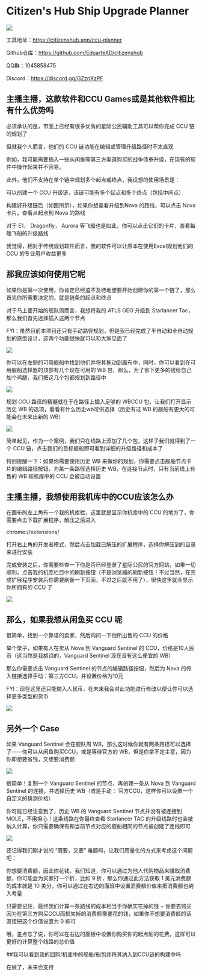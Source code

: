 # Citizen's Hub Ship Upgrade Planner

![](https://i1.hdslb.com/bfs/new_dyn/1624ec15d9e8cfcdcaa1a9b5a558267d203970966.png@1192w.avif)

工具地址：https://citizenshub.app/ccu-planner

Github仓库：https://github.com/EduarteXD/citizenshub

QQ群：1045858475

Discord：https://discord.gg/GZznXzPF

## 主播主播，这款软件和CCU Games或是其他软件相比有什么优势吗

必须承认的是，市面上已经有很多优秀的星际公民辅助工具可以帮你完成 CCU 链的规划了

但就我个人而言，他们的 CCU 链功能在编辑或管理升级路径时不太直观

例如，我可能需要插入一些从闲鱼等第三方渠道购买的战争债券升级，在现有的软件中操作起来并不容易。

此外，他们不支持在单个链中规划多个起点或终点，我设想的使用场景是：

可以创建一个 CCU 升级链，该链可能有多个起点和多个终点（包括中间点）

构建好升级链后（如图所示），如果你想查看升级到Nova 的路线，可以点击 Nova 卡片，查看从起点到 Nova 的路线

对于 E1， Dragonfly， Aurora 等飞船也是如此，你可以点击它们的卡片，查看每艘飞船的升级路线

我觉得，相对于传统规划软件而言，我的软件可以让原本在使用Excel规划他们的 CCU 的专业用户收益更多

## 那我应该如何使用它呢

如果你是第一次使用，你肯定已经迫不及待地想要开始创建你的第一个链了，那么首先你所需要决定的，就是链条的起点和终点

对于马上要开始的舰队周而言，我想将我的 ATLS GEO 升级到 Starlancer Tac，那么我们首先选择插入这两个节点

FYI：虽然目前本项目还只有手动路径规划，但是我已经完成了半自动和全自动规划的原型设计，这两个功能很快就可以和大家见面了

![](https://i1.hdslb.com/bfs/new_dyn/5492edc83747a2c1ae57719c843a5b7a203970966.png@1192w.avif)

你可以在左侧的可用舰船中找到他们并将其拖动到画布中，同时，你可以看到在可用舰船选择器的顶部有几个现在可用的 WB 包，那么，为了省下更多的钱给自己加个鸡腿，我们把这几个包都规划到路径中

![](https://i1.hdslb.com/bfs/new_dyn/ec228d0cd385bba5ce1ca38bb8722324203970966.png@1192w.avif)

规划 CCU 路径的精髓就在于在路径上插入足够的 WBCCU 包，让我们打开显示历史 WB 的选项，看看有什么历史wb可供选择（历史有过 WB 的舰船有更大的可能会在未来出新的 WB）

![](https://i1.hdslb.com/bfs/new_dyn/946247ad40b5ff9bc38ec3ecfcc26ef0203970966.png@1192w.avif)

简单起见，作为一个案例，我们只在线路上添加了几个包，这样子我们就得到了一个 CCU 链，点击我们的目标舰船即可看到详细的升级路径和成本了

特别提醒一下：如果你需要使用历史 WB 来做你的规划，你需要点击舰船节点卡片的编辑路径按钮，为某一条路径选择历史 WB，在连接节点时，只有当前线上有售的 WB 和机库中的 CCU 会被自动设置

## 主播主播，我想使用我机库中的CCU应该怎么办

在画布的左上角有一个我的机库栏，这里就是显示你机库中的 CCU 的地方了，你需要点击下载扩展程序，解压之后进入

chrome://extensions/

打开右上角的开发者模式，然后点击加载已解压的扩展程序，选择你解压到的目录来进行安装

完成安装之后，你需要检查一下你是否已经登录了星际公民的官方网站，如果一切顺利，点击我的机库栏目中的刷新按钮（不是浏览器的刷新按钮！不过当然，在完成扩展程序安装后你需要刷新一下页面，不过之后就不用了），很快这里就会显示你所拥有的 CCU 了

![](https://i1.hdslb.com/bfs/new_dyn/e0914b01fff9fba50b1be866ac0053d3203970966.png@1192w.avif)

## 那么，如果我想从闲鱼买 CCU 呢

很简单，找到一个靠谱的卖家，然后询问一下他所出售的 CCU 的价格

举个栗子，如果有人在卖从 Nova 到 Vanguard Sentinel 的 CCU，价格是10人民币（这当然是我胡诌的，Vanguard Sentinel 现在没有这么便宜的 WB）

那么你需要点击 Vanguard Sentinel 的节点的编辑路径按钮，然后为 Nova 的传入链接选择手动：第三方CCU，并设置价格为10元

FYI：现在这里还只能输入人民币，在未来我会对此功能进行修改以便让你可以选择更多类型的货币

![](https://i1.hdslb.com/bfs/new_dyn/c4d365455f14c8095f0e15115f44c0ae203970966.png@1192w.avif)

## 另外一个 Case
如果 Vanguard Sentinel 会在舰队周 WB，那么这时候你就有两条路径可以选择了——你可以从闲鱼购买CCU，或是等待官方的 WB，但是你拿不定主意，因为你即想要省钱，又想要消费额

![](https://i1.hdslb.com/bfs/new_dyn/a432764b0bc2ae7aa4f4645fccedef9c203970966.png@1192w.avif)

很简单！复制一个 Vanguard Sentinel 的节点，再创建一条从 Nova 到 Vanguard Sentinel 的连接，并选择历史 WB（或是手动： 官方CCU，这样你可以设置一个自定义的猜测价格）

你可能已经注意到了，历史 WB 的 Vanguard Sentinel 节点并没有被连接到 MOLE，不用担心！这条线路在你最终查看 Starlancer TAC 的升级线路时也会被纳入计算，你只需要确保有和当前节点对应的舰船相同的节点被创建了连线即可

![](https://i1.hdslb.com/bfs/new_dyn/4d2e0a71d880b83ae224fee2454049e1203970966.png@1192w.avif)

还记得我们刚才说的 “既要，又要” 难题吗，让我们用量化的方式来考虑这个问题吧：

你想要消费额，因此你花钱，我们知道，你可以通过为他人代购物品来赚取消费额，你可能会为买家打一个折，比如 9 折，那么你通过此方法获取 1 美元消费额的成本就是 10 美分，你可以通过在右边的面班中设置消费额价值来把消费额也纳入考量

只需要记住，最终我们计算一条路线的成本相当于你确实花掉的钱 + 你要去购买因为在第三方购买CCU而损失掉的消费额需要花的钱，如果你不想要消费额的话直接把这个价值设置为 0 即可

哦，差点忘了说，你可以在右边的面板中设置你购买你的起点船的花费，这样可以更好的计算整个线路的总价值

##我可以看到我的回购/机库中的舰船/船包并将其纳入到CCU链的构建中吗

在做了，未来会支持

